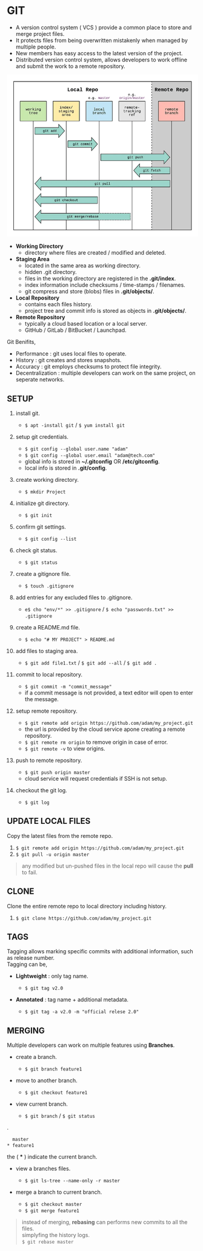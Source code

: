 # GIT

- A version control system ( VCS ) provide a common place to store and merge project files.
- It protects files from being overwritten mistakenly when managed by multiple people.
- New members has easy access to the latest version of the project.
- Distributed version control system, allows developers to work offline and submit the work to a remote repository.

<img src="images/git-min.png">

- **Working Directory**
    + directory where files are created / modified and deleted.
- **Staging Area**
    + located in the same area as working directory.
    + hidden .git directory.
    + files in the working directory are registered in the **.git/index**.
    + index information include checksums / time-stamps / filenames.
    + git compress and store (blobs) files in **.git/objects/**.
- **Local Repository**
    + contains each files history.
    + project tree and commit info is stored as objects in **.git/objects/**.
- **Remote Repository**
    + typically a cloud based location or a local server.
    + GitHub / GitLab / BitBucket / Launchpad.

Git Benifits,

- Performance : git uses local files to operate.
- History : git creates and stores snapshots.
- Accuracy : git employs checksums to protect file integrity.
- Decentralization : multiple developers can work on the same project, on seperate networks.

## SETUP

1. install git.
    + `$ apt -install git` / `$ yum install git`

2. setup git credentials.
    + `$ git config --global user.name "adam"`
    + `$ git config --global user.email "adam@tech.com"`
    + global info is stored in **~/.gitconfig** OR **/etc/gitconfig**.
    + local info is stored in **.git/config**.

3. create working directory.
    + `$ mkdir Project`

4. initialize git directory.
    + `$ git init`

5. confirm git settings.
    + `$ git config --list`

6. check git status.
    + `$ git status`

7. create a gitignore file.
    + `$ touch .gitignore`

8. add entries for any excluded files to .gitignore.
    + `e$ cho "env/*" >> .gitignore` / `$ echo "passwords.txt" >> .gitignore`

9. create a README.md file.
    + `$ echo "# MY PROJECT" > README.md`

10. add files to staging area.
    + `$ git add file1.txt` / `$ git add --all` / `$ git add .`

11. commit to local repository.
    + `$ git commit -m "commit_message"`
    + if a commit message is not provided, a text editor will open to enter the message.

12. setup remote repository.
    + `$ git remote add origin https://github.com/adam/my_project.git`
    + the url is provided by the cloud service apone creating a remote repository.
    + `$ git remote rm origin` to remove origin in case of error.
    + `$ git remote -v` to view origins.

13. push to remote repository.
    + `$ git push origin master`
    + cloud service will request credentials if SSH is not setup.

14. checkout the git log.
    + `$ git log`

## UPDATE LOCAL FILES

Copy the latest files from the remote repo.

1. `$ git remote add origin https://github.com/adam/my_project.git`
2. `$ git pull -u origin master`

> any modified but un-pushed files in the local repo will cause the **pull** to fail.

## CLONE

Clone the entire remote repo to local directory including history.

1. `$ git clone https://github.com/adam/my_project.git`

## TAGS

Tagging allows marking specific commits with additional information, such as release number.\
Tagging can be,

- **Lightweight** : only tag name.
    + `$ git tag v2.0`

- **Annotated** : tag name + additional metadata.
    + `$ git tag -a v2.0 -m "official relese 2.0"`

## MERGING

Multiple developers can work on multiple features using **Branches**.

- create a branch.
    + `$ git branch feature1`

- move to another branch.
    + `$ git checkout feature1`

- view current branch.
    + `$ git branch` / `$ git status`

.

      master
    * feature1

the ( **\*** ) indicate the current branch.

- view a branches files.
    + `$ git ls-tree --name-only -r master`

- merge a branch to current branch.
    + `$ git checkout master`
    + `$ git merge feature1`

> instead of merging, **rebasing** can performs new commits to all the files.\
> simplyfing the history logs.\
> `$ git rebase master` 
